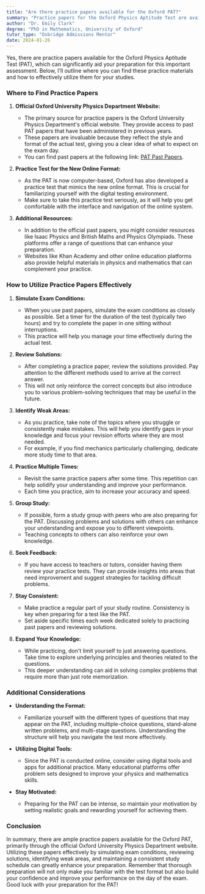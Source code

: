 ```yaml
---
title: "Are there practice papers available for the Oxford PAT?"
summary: "Practice papers for the Oxford Physics Aptitude Test are available on the official Oxford University website, aiding effective exam preparation."
author: "Dr. Emily Clark"
degree: "PhD in Mathematics, University of Oxford"
tutor_type: "Oxbridge Admissions Mentor"
date: 2024-01-26
---
```


Yes, there are practice papers available for the Oxford Physics Aptitude Test (PAT), which can significantly aid your preparation for this important assessment. Below, I’ll outline where you can find these practice materials and how to effectively utilize them for your studies.

### Where to Find Practice Papers

1. **Official Oxford University Physics Department Website:**
   - The primary source for practice papers is the Oxford University Physics Department's official website. They provide access to past PAT papers that have been administered in previous years. 
   - These papers are invaluable because they reflect the style and format of the actual test, giving you a clear idea of what to expect on the exam day.
   - You can find past papers at the following link: [PAT Past Papers](https://www.physics.ox.ac.uk/admissions/undergraduate/applying-oxford/physics-aptitude-test-pat).

2. **Practice Test for the New Online Format:**
   - As the PAT is now computer-based, Oxford has also developed a practice test that mimics the new online format. This is crucial for familiarizing yourself with the digital testing environment.
   - Make sure to take this practice test seriously, as it will help you get comfortable with the interface and navigation of the online system.

3. **Additional Resources:**
   - In addition to the official past papers, you might consider resources like Isaac Physics and British Maths and Physics Olympiads. These platforms offer a range of questions that can enhance your preparation.
   - Websites like Khan Academy and other online education platforms also provide helpful materials in physics and mathematics that can complement your practice.

### How to Utilize Practice Papers Effectively

1. **Simulate Exam Conditions:**
   - When you use past papers, simulate the exam conditions as closely as possible. Set a timer for the duration of the test (typically two hours) and try to complete the paper in one sitting without interruptions.
   - This practice will help you manage your time effectively during the actual test.

2. **Review Solutions:**
   - After completing a practice paper, review the solutions provided. Pay attention to the different methods used to arrive at the correct answer.
   - This will not only reinforce the correct concepts but also introduce you to various problem-solving techniques that may be useful in the future.

3. **Identify Weak Areas:**
   - As you practice, take note of the topics where you struggle or consistently make mistakes. This will help you identify gaps in your knowledge and focus your revision efforts where they are most needed.
   - For example, if you find mechanics particularly challenging, dedicate more study time to that area.

4. **Practice Multiple Times:**
   - Revisit the same practice papers after some time. This repetition can help solidify your understanding and improve your performance.
   - Each time you practice, aim to increase your accuracy and speed.

5. **Group Study:**
   - If possible, form a study group with peers who are also preparing for the PAT. Discussing problems and solutions with others can enhance your understanding and expose you to different viewpoints.
   - Teaching concepts to others can also reinforce your own knowledge.

6. **Seek Feedback:**
   - If you have access to teachers or tutors, consider having them review your practice tests. They can provide insights into areas that need improvement and suggest strategies for tackling difficult problems.

7. **Stay Consistent:**
   - Make practice a regular part of your study routine. Consistency is key when preparing for a test like the PAT.
   - Set aside specific times each week dedicated solely to practicing past papers and reviewing solutions.

8. **Expand Your Knowledge:**
   - While practicing, don't limit yourself to just answering questions. Take time to explore underlying principles and theories related to the questions.
   - This deeper understanding can aid in solving complex problems that require more than just rote memorization.

### Additional Considerations

- **Understanding the Format:**
  - Familiarize yourself with the different types of questions that may appear on the PAT, including multiple-choice questions, stand-alone written problems, and multi-stage questions. Understanding the structure will help you navigate the test more effectively.

- **Utilizing Digital Tools:**
  - Since the PAT is conducted online, consider using digital tools and apps for additional practice. Many educational platforms offer problem sets designed to improve your physics and mathematics skills.

- **Stay Motivated:**
  - Preparing for the PAT can be intense, so maintain your motivation by setting realistic goals and rewarding yourself for achieving them. 

### Conclusion

In summary, there are ample practice papers available for the Oxford PAT, primarily through the official Oxford University Physics Department website. Utilizing these papers effectively by simulating exam conditions, reviewing solutions, identifying weak areas, and maintaining a consistent study schedule can greatly enhance your preparation. Remember that thorough preparation will not only make you familiar with the test format but also build your confidence and improve your performance on the day of the exam. Good luck with your preparation for the PAT!
    